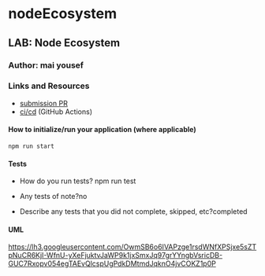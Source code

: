 # nodeEcosystem
## LAB: Node Ecosystem
### Author: mai yousef
### Links and Resources
- [submission PR](https://github.com/401-advanced-javascript-Mai/nodeEcosystem/pull/1)
- [ci/cd](https://github.com/401-advanced-javascript-Mai/nodeEcosystem/actions) (GitHub Actions)
#### How to initialize/run your application (where applicable)
 `npm run start`
#### Tests
- How do you run tests? npm run test
     
- Any tests of note?no
- Describe any tests that you did not complete, skipped, etc?completed
#### UML
https://lh3.googleusercontent.com/OwmSB6o6IVAPzge1rsdWNfXPSjxe5sZTpNuCR6KjI-WfnU-yXeFjuktvJaWP9k1jxSmxJq97grYYngbVsricDB-GUC7Rxopv054egTAEvQlcspUgPdkDMtmdJqknO4jvCOKZ1p0P
